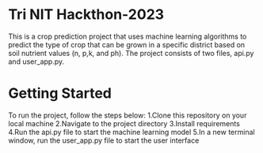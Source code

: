 # Tri NIT Hackthon-2023
This is a crop prediction project that uses machine learning algorithms to predict the type of crop that can be grown in a specific district based on soil nutrient values (n, p,k, and ph). The project consists of two files, api.py and user_app.py.

# Getting Started
To run the project, follow the steps below:
1.Clone this repository on your local machine
2.Navigate to the project directory
3.Install requirements
4.Run the api.py file to start the machine learning model
5.In a new terminal window, run the user_app.py file to start the user interface
